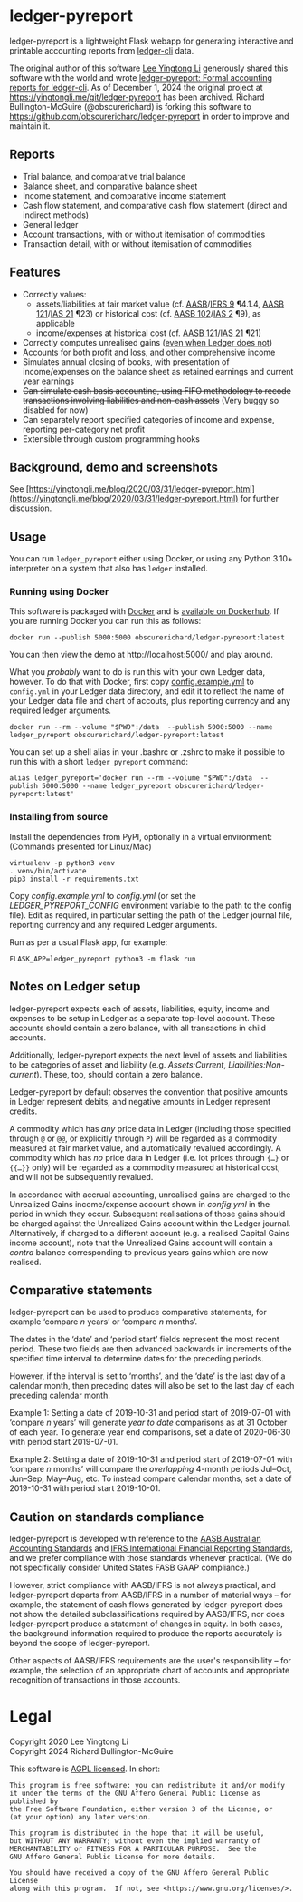 # ledger-pyreport

ledger-pyreport is a lightweight Flask webapp for generating interactive and printable accounting reports from [ledger-cli](https://www.ledger-cli.org/) data. 

The original author of this software [Lee Yingtong Li](https://yingtongli.me/) generously shared this software with the world and wrote [ledger-pyreport: Formal accounting reports for ledger-cli](https://yingtongli.me/blog/2020/03/31/ledger-pyreport.html). As of December 1, 2024 the original project at https://yingtongli.me/git/ledger-pyreport has been archived. Richard Bullington-McGuire (@obscurerichard) is forking this software to https://github.com/obscurerichard/ledger-pyreport in order to improve and maintain it.

## Reports

* Trial balance, and comparative trial balance
* Balance sheet, and comparative balance sheet
* Income statement, and comparative income statement
* Cash flow statement, and comparative cash flow statement (direct and indirect methods)
* General ledger
* Account transactions, with or without itemisation of commodities
* Transaction detail, with or without itemisation of commodities

## Features

* Correctly values:
	* assets/liabilities at fair market value (cf. [AASB](https://www.aasb.gov.au/admin/file/content105/c9/AASB9_12-14_COMPdec17_01-19.pdf)/[IFRS 9](http://eifrs.ifrs.org/eifrs/bnstandards/en/IFRS9.pdf) ¶4.1.4, [AASB 121](https://www.aasb.gov.au/admin/file/content105/c9/AASB121_08-15_COMPfeb16_01-19.pdf)/[IAS 21](http://eifrs.ifrs.org/eifrs/bnstandards/en/IAS21.pdf) ¶23) or historical cost (cf. [AASB 102](https://www.aasb.gov.au/admin/file/content105/c9/AASB102_07-15_COMPdec16_01-19.pdf)/[IAS 2](http://eifrs.ifrs.org/eifrs/bnstandards/en/IAS2.pdf) ¶9), as applicable
	* income/expenses at historical cost (cf. [AASB 121](https://www.aasb.gov.au/admin/file/content105/c9/AASB121_08-15_COMPfeb16_01-19.pdf)/[IAS 21](http://eifrs.ifrs.org/eifrs/bnstandards/en/IAS21.pdf) ¶21)
* Correctly computes unrealised gains ([even when Ledger does not](https://yingtongli.me/blog/2020/03/31/ledger-gains.html))
* Accounts for both profit and loss, and other comprehensive income
* Simulates annual closing of books, with presentation of income/expenses on the balance sheet as retained earnings and current year earnings
* ~~Can simulate cash basis accounting, using FIFO methodology to recode transactions involving liabilities and non-cash assets~~ (Very buggy so disabled for now)
* Can separately report specified categories of income and expense, reporting per-category net profit
* Extensible through custom programming hooks

## Background, demo and screenshots

See [https://yingtongli.me/blog/2020/03/31/ledger-pyreport.html](https://yingtongli.me/blog/2020/03/31/ledger-pyreport.html) for further discussion.

## Usage

You can run `ledger_pyreport` either using Docker, or using any Python 3.10+ interpreter on a system that also has `ledger` installed.

### Running using Docker

This software is packaged with [Docker](https://www.docker.com/) and is [available on Dockerhub](https://hub.docker.com/r/obscurerichard/ledger-pyreport). If you are running Docker you can run this as follows:

```
docker run --publish 5000:5000 obscurerichard/ledger-pyreport:latest
```
You can then view the demo at http://localhost:5000/ and play around.

What you _probably_ want to do is run this with your own Ledger data, however. To do that with Docker, first copy [config.example.yml](config.example.yml) to `config.yml` in your Ledger data directory, and edit it to reflect the name of your Ledger data file and chart of accouts, plus reporting currency and any required ledger arguments.

```
docker run --rm --volume "$PWD":/data  --publish 5000:5000 --name ledger_pyreport obscurerichard/ledger-pyreport:latest
```

You can set up a shell alias in your .bashrc or .zshrc to make it possible to run this with a short `ledger_pyreport` command:
```
alias ledger_pyreport='docker run --rm --volume "$PWD":/data  --publish 5000:5000 --name ledger_pyreport obscurerichard/ledger-pyreport:latest'
```

### Installing from source

Install the dependencies from PyPI, optionally in a virtual environment: (Commands presented for Linux/Mac)

```
virtualenv -p python3 venv
. venv/bin/activate
pip3 install -r requirements.txt
```

Copy *config.example.yml* to *config.yml* (or set the *LEDGER_PYREPORT_CONFIG* environment variable to the path to the config file). Edit as required, in particular setting the path of the Ledger journal file, reporting currency and any required Ledger arguments.

Run as per a usual Flask app, for example:

```
FLASK_APP=ledger_pyreport python3 -m flask run
```

## Notes on Ledger setup

ledger-pyreport expects each of assets, liabilities, equity, income and expenses to be setup in Ledger as a separate top-level account. These accounts should contain a zero balance, with all transactions in child accounts.

Additionally, ledger-pyreport expects the next level of assets and liabilities to be categories of asset and liability (e.g. *Assets:Current*, *Liabilities:Non-current*). These, too, should contain a zero balance.

Ledger-pyreport by default observes the convention that positive amounts in Ledger represent debits, and negative amounts in Ledger represent credits.

A commodity which has *any* price data in Ledger (including those specified through `@` or `@@`, or explicitly through `P`) will be regarded as a commodity measured at fair market value, and automatically revalued accordingly. A commodity which has *no* price data in Ledger (i.e. lot prices through `{…}` or `{{…}}` only) will be regarded as a commodity measured at historical cost, and will not be subsequently revalued.

In accordance with accrual accounting, unrealised gains are charged to the Unrealized Gains income/expense account shown in *config.yml* in the period in which they occur. Subsequent realisations of those gains should be charged against the Unrealized Gains account within the Ledger journal. Alternatively, if charged to a different account (e.g. a realised Capital Gains income account), note that the Unrealized Gains account will contain a *contra* balance corresponding to previous years gains which are now realised.

## Comparative statements

ledger-pyreport can be used to produce comparative statements, for example ‘compare *n* years’ or ‘compare *n* months’.

The dates in the ‘date’ and ‘period start’ fields represent the most recent period. These two fields are then advanced backwards in increments of the specified time interval to determine dates for the preceding periods.

However, if the interval is set to ‘months’, and the ‘date’ is the last day of a calendar month, then preceding dates will also be set to the last day of each preceding calendar month.

Example 1: Setting a date of 2019-10-31 and period start of 2019-07-01 with ‘compare *n* years’ will generate *year to date* comparisons as at 31 October of each year. To generate year end comparisons, set a date of 2020-06-30 with period start 2019-07-01.

Example 2: Setting a date of 2019-10-31 and period start of 2019-07-01 with ‘compare *n* months’ will compare the *overlapping* 4-month periods Jul–Oct, Jun–Sep, May–Aug, etc. To instead compare calendar months, set a date of 2019-10-31 with period start 2019-10-01.

## Caution on standards compliance

ledger-pyreport is developed with reference to the [AASB Australian Accounting Standards](https://www.aasb.gov.au/Pronouncements/Current-standards.aspx) and [IFRS International Financial Reporting Standards](https://www.ifrs.org/issued-standards/list-of-standards/), and we prefer compliance with those standards whenever practical. (We do not specifically consider United States FASB GAAP compliance.)

However, strict compliance with AASB/IFRS is not always practical, and ledger-pyreport departs from AASB/IFRS in a number of material ways – for example, the statement of cash flows generated by ledger-pyreport does not show the detailed subclassifications required by AASB/IFRS, nor does ledger-pyreport produce a statement of changes in equity. In both cases, the background information required to produce the reports accurately is beyond the scope of ledger-pyreport.

Other aspects of AASB/IFRS requirements are the user's responsibility – for example, the selection of an appropriate chart of accounts and appropriate recognition of transactions in those accounts.

# Legal

Copyright 2020 Lee Yingtong Li <br>
Copyright 2024 Richard Bullington-McGuire

This software is [AGPL licensed](COPYING). In short:

    This program is free software: you can redistribute it and/or modify
    it under the terms of the GNU Affero General Public License as published by
    the Free Software Foundation, either version 3 of the License, or
    (at your option) any later version.

    This program is distributed in the hope that it will be useful,
    but WITHOUT ANY WARRANTY; without even the implied warranty of
    MERCHANTABILITY or FITNESS FOR A PARTICULAR PURPOSE.  See the
    GNU Affero General Public License for more details.

    You should have received a copy of the GNU Affero General Public License
    along with this program.  If not, see <https://www.gnu.org/licenses/>.
